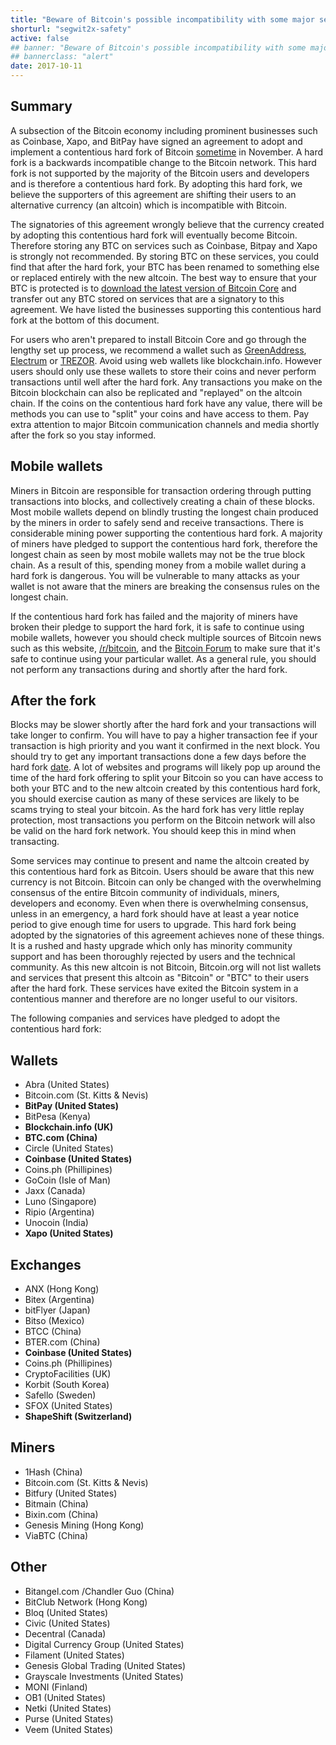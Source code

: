 ```yaml
---
title: "Beware of Bitcoin's possible incompatibility with some major services"
shorturl: "segwit2x-safety"
active: false
## banner: "Beware of Bitcoin's possible incompatibility with some major services"
## bannerclass: "alert"
date: 2017-10-11
---
```


## Summary

A subsection of the Bitcoin economy including prominent businesses such as Coinbase, Xapo, and BitPay have signed an agreement to adopt
and implement a contentious hard fork of Bitcoin [sometime](https://bashco.github.io/2x_Countdown/) in November. A hard fork is a
backwards incompatible change to the Bitcoin network. This hard fork is not supported by
the majority of the Bitcoin users and developers and is therefore a contentious hard fork.
By adopting this hard fork, we believe the supporters of this agreement are shifting their users to an alternative currency (an altcoin) which is incompatible with Bitcoin.

The signatories of this agreement wrongly believe that the currency created by adopting
this contentious hard fork will eventually become Bitcoin. Therefore storing any BTC on services such
as Coinbase, Bitpay and Xapo is strongly not recommended. By storing BTC on these services, you could
find that after the hard fork, your BTC has been renamed to something else or replaced entirely with the new altcoin.
The best way to ensure that your BTC is protected is to [download the latest version of Bitcoin Core](https://bitcoin.org/en/download)
and transfer out any BTC stored on services that are a signatory to this agreement. We have
listed the businesses supporting this contentious hard fork at the bottom of this document.

For users who aren't prepared to install Bitcoin Core and go through the lengthy set up process, we recommend
a wallet such as [GreenAddress](https://greenaddress.it/), [Electrum](https://electrum.org/) or [TREZOR](https://trezor.io/). Avoid using web wallets like blockchain.info.
However users should only use these wallets to store their coins and never perform transactions until well after the hard fork. Any transactions you
make on the Bitcoin blockchain can also be replicated and "replayed" on the altcoin chain. If the coins on the contentious
hard fork have any value, there will be methods you can use to "split" your coins and have access to them. Pay extra attention
to major Bitcoin communication channels and media shortly after the fork so you stay informed.

## Mobile wallets

Miners in Bitcoin are responsible for transaction ordering through putting transactions into blocks, and collectively
creating a chain of these blocks. Most mobile wallets depend on blindly trusting the longest chain produced by the miners in order to safely send and receive transactions.
There is considerable mining power supporting the contentious hard fork. A majority of miners have pledged to support the contentious
hard fork, therefore the longest chain as seen by most mobile wallets may not be the true block chain. As a
result of this, spending money from a mobile wallet during a hard fork is dangerous. You will be
vulnerable to many attacks as your wallet is not aware that the miners are breaking the consensus rules on the longest chain.

If the contentious hard fork has failed and the majority of miners have broken their pledge
to support the hard fork, it is safe to continue using mobile wallets, however you should check multiple
sources of Bitcoin news such as this website, [/r/bitcoin](https://www.reddit.com/r/Bitcoin/), and the [Bitcoin Forum](https://bitcointalk.org)
to make sure that it's safe to continue using your particular wallet. As a general rule, you should not perform any transactions
during and shortly after the hard fork.

## After the fork

Blocks may be slower shortly after the hard fork and your transactions will take longer to confirm. You
will have to pay a higher transaction fee if your transaction is high priority and you want it confirmed
in the next block. You should try to get any important transactions done a few days before the hard fork [date](http://bashco.github.io/2x_Countdown/).
A lot of websites and programs will likely pop up around the time of the hard fork offering to split your Bitcoin
so you can have access to both your BTC and to the new altcoin created by this contentious hard fork, you should
exercise caution as many of these services are likely to be scams trying to steal your bitcoin. As the
hard fork has very little replay protection, most transactions you perform on the Bitcoin network will also
be valid on the hard fork network. You should keep this in mind when transacting.

Some services may continue to present and name the altcoin created by this contentious hard
fork as Bitcoin. Users should be aware that this new currency is not Bitcoin. Bitcoin can only
be changed with the overwhelming consensus of the entire Bitcoin community of individuals,
miners, developers and economy. Even when there is overwhelming consensus, unless in an
emergency, a hard fork should have at least a year notice period to give enough time for users to upgrade. This
hard fork being adopted by the signatories of this agreement achieves none of these things. It is a rushed
and hasty upgrade which only has minority community support and has been thoroughly rejected by users and the technical community.
As this new altcoin is not Bitcoin, Bitcoin.org will not list wallets and services that present
this altcoin as "Bitcoin" or "BTC" to their users after the hard fork. These services have exited
the Bitcoin system in a contentious manner and therefore are no longer useful to our visitors.

The following companies and services have pledged to adopt the contentious hard fork:

## Wallets

+ Abra (United States)
+ Bitcoin.com (St. Kitts & Nevis)
+ **BitPay (United States)**
+ BitPesa (Kenya)
+ **Blockchain.info (UK)**
+ **BTC.com (China)**
+ Circle (United States)
+ **Coinbase (United States)**
+ Coins.ph (Phillipines)
+ GoCoin (Isle of Man)
+ Jaxx (Canada)
+ Luno (Singapore)
+ Ripio (Argentina)
+ Unocoin (India)
+ **Xapo (United States)**

## Exchanges

+ ANX (Hong Kong)
+ Bitex (Argentina)
+ bitFlyer (Japan)
+ Bitso (Mexico)
+ BTCC (China)
+ BTER.com (China)
+ **Coinbase (United States)**
+ Coins.ph (Phillipines)
+ CryptoFacilities (UK)
+ Korbit (South Korea)
+ Safello (Sweden)
+ SFOX (United States)
+ **ShapeShift (Switzerland)**

## Miners

+ 1Hash (China)
+ Bitcoin.com (St. Kitts & Nevis)
+ Bitfury (United States)
+ Bitmain (China)
+ Bixin.com (China)
+ Genesis Mining (Hong Kong)
+ ViaBTC (China)

## Other

+ Bitangel.com /Chandler Guo (China)
+ BitClub Network (Hong Kong)
+ Bloq (United States)
+ Civic (United States)
+ Decentral (Canada)
+ Digital Currency Group (United States)
+ Filament (United States)
+ Genesis Global Trading (United States)
+ Grayscale Investments (United States)
+ MONI (Finland)
+ OB1 (United States)
+ Netki (United States)
+ Purse (United States)
+ Veem (United States)
